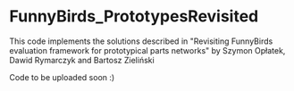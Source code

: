 # FunnyBirds_PrototypesRevisited
This code implements the solutions described in "Revisiting FunnyBirds evaluation framework for prototypical parts networks" by Szymon Opłatek, Dawid Rymarczyk and Bartosz Zieliński

Code to be uploaded soon :)
